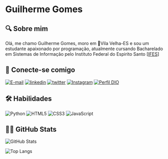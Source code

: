 # **Guilherme Gomes** 

## 🔍 **Sobre mim**
Olá, me chamo Guilherme Gomes, moro em 📍Vila Velha-ES e sou um estudante apaixonado por programação, atualmente cursando Bacharelado em Sistemas de Informação pelo Instituto Federal do Espirito Santo [[IFES](https://www.ifes.edu.br)]

## 📱 **Conecte-se comigo**
[![E-mail](https://img.shields.io/badge/-Email-000?style=for-the-badge&logo=microsoft-outlook&logoColor=E94D5F)](mailto:guilhermeneto26@hotmail.com) [![linkedin](https://img.shields.io/badge/linkedin-0A66C2?style=for-the-badge&logo=linkedin&logoColor=white)](https://www.linkedin.com/in/guilherme-gomes-a28346297/) [![twitter](https://img.shields.io/badge/twitter-1DA1F2?style=for-the-badge&logo=twitter&logoColor=white)](https://twitter.com/oguizer) [![Instagram](https://img.shields.io/badge/Instagram-E4405F?style=for-the-badge&logo=instagram&logoColor=white)](https://instagram.com/guigneto) [![Perfil DIO](https://img.shields.io/badge/-Meu%20Perfil%20na%20DIO-30A3DC?style=for-the-badge)](https://www.dio.me/users/guilhermeneto26) 

## 🛠 **Habilidades**
![Python](https://img.shields.io/badge/Python-14354C?style=for-the-badge&logo=python&logoColor=white) ![HTML5](https://img.shields.io/badge/HTML5-E34F26?style=for-the-badge&logo=html5&logoColor=white) ![CSS3](https://img.shields.io/badge/CSS3-1572B6?style=for-the-badge&logo=css3&logoColor=white) ![JavaScript](https://img.shields.io/badge/JavaScript-323330?style=for-the-badge&logo=javascript&logoColor=F7DF1E)

## 🐱‍👤 **GitHub Stats**
![GitHub Stats](https://github-readme-stats.vercel.app/api?username=guigneto&theme=transparent&bg_color=000&border_color=30A3DC&show_icons=true&icon_color=30A3DC&title_color=E94D5F&text_color=FFF&hide_title=true&hide=stars) 

![Top Langs](https://github-readme-stats-git-masterrstaa-rickstaa.vercel.app/api/top-langs/?username=guigneto&layout=compact&bg_color=000&border_color=30A3DC&title_color=E94D5F&text_color=FFF)
